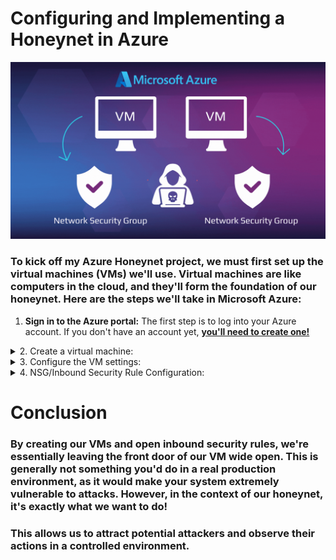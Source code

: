# Configuring and Implementing a Honeynet in Azure



![Banner](images/VMs.gif)

### To kick off my Azure Honeynet project, we must first set up the virtual machines (VMs) we'll use. Virtual machines are like computers in the cloud, and they'll form the foundation of our honeynet. Here are the steps we'll take in Microsoft Azure:

1. **Sign in to the Azure portal:** The first step is to log into your Azure account. If you don't have an account yet, **[you'll need to create one!](https://portal.azure.com)**

<details close> 
<summary> 2. Create a virtual machine: </summary>




- Once you're in the Azure portal, either click on the "Virtual machines" icon in the top menu bar or use the search "vms" in the search box and select "Virtual machines". 
  
  ![azure portal](images/vm1.png)

  
  
- Click on 'Create', then 'Virtual machine'. This is where we'll set up our new VM!
  
 
  ![VM create](images/vm2.png)
  
  </details>
  
  
  <details close> 
<summary> 3. Configure the VM settings: </summary>
  
  - **Subscription and resource group:** We'll select our Azure subscription and resource group (Which is way to group and manage resources in Azure!). For the purpose of the project, I already created created a resource group called ```RG-Cyber-Lab2``` 
  
  - **Virtual Machine Name:** For the purpose of this project, I am going to name this VM, ```Lab-HoneyNet```

  - **Region:** For the purpose of this project, I am going to choose the region, ```(US) East US 2```
  
  - **Availability Options:** Being that the only purpose of this machine will be to act as a Honeypot, we do not require any form of availability, so I selected ```No infrastructure redundancy required```

  - **Image:** Select ```Windows 10 Pro, version 21H2 - x64 Gen2```
  
  ![VM create](https://github.com/AmiliaSalva/Azure-VM-Prep/assets/132176058/10525f40-6634-4cef-b519-0487d492c878)
  
  - **Networking**: When creating the virtual network, we will be leaving it to the default settings. For the purpose of this lab, I called mine ```Lab-VNet```.
  
  ![netowkr](https://github.com/AmiliaSalva/Azure-VM-Prep/assets/132176058/8fe63ac8-42a9-4bea-bab0-2575013c185c)


  </details>


<details close> 
<summary> 4. NSG/Inbound Security Rule Configuration: </summary>
 
  - **Navigate to the Network Security Group (NSG):** In the Azure portal, search for 'Network Security Groups' in the search bar at the top. Once there, select the NSG associated with your virtual machine.
  
  - **Create an inbound security rule:** Inside the NSG, you'll find a section for 'Inbound security rules'. This is where we control what kind of traffic is allowed to reach our VM. Click on 'Add' to create a new rule.
  - **Configure the rule:** We'll be prompted to input some details about our new rule.
  
  - **Source:** This defines where the incoming traffic is coming from. We can set this to ```Any``` to allow traffic from any location.
  
  - **Source port ranges:** This specifies the ports on the source (the computer initiating the connection) that are allowed. Again, we can set this to ```*``` or ```Any``` to allow all ports.

  - **Destination:** This defines where the traffic is going to. Since we want the traffic to reach our VM, we can set this to ```Any```.
  
  - **Destination port ranges:** This specifies the ports on our VM that are allowed to receive traffic. We can set this to ```*``` or ```Any``` to open all ports.
  
  - **Priority:** Setting priorities in Network Security Groups (NSGs) is an essential step. The priority determines the order in which rules are applied. Rules with lower priority numbers are processed before rules with higher priority numbers because the lower the number, the higher the priority. For the purpose of this lab, I set the priority to ```300``` to ensure that this honeypot functions as intended!

  - **Action:** We'll set this to ```Allow```, which means that traffic matching this rule will be allowed to reach our VM. 
  
 ![NSG](https://github.com/AmiliaSalva/Azure-VM-Prep/assets/132176058/feb1442a-8ee7-4c78-bb98-018858b85f99)

  
  - **Review & Create:** After i've input and configured all the details we need for this inbound rule, click 'Add' to create the rule. e
 
 
 
 
 
 
 
 
 
</details>

# Conclusion

### By creating our VMs and open inbound security rules, we're essentially leaving the front door of our VM wide open. This is generally not something you'd do in a real production environment, as it would make your system extremely vulnerable to attacks. However, in the context of our honeynet, it's exactly what we want to do!

### This allows us to attract potential attackers and observe their actions in a controlled environment.
 
